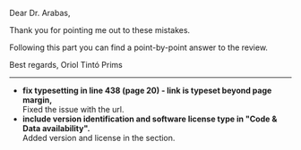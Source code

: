 
Dear Dr. Arabas,

Thank you for pointing me out to these mistakes.

Following this part you can find a point-by-point answer to the review.

Best regards,
Oriol Tintó Prims

---

- **fix typesetting in line 438 (page 20) - link is typeset beyond page margin,**  
  Fixed the issue with the url.
- **include version identification and software license type in "Code & Data availability".**  
  Added version and license in the section.
